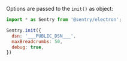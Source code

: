 Options are passed to the `init()` as object:

```javascript
import * as Sentry from '@sentry/electron';

Sentry.init({
  dsn: '___PUBLIC_DSN___',
  maxBreadcrumbs: 50,
  debug: true,
})
```
